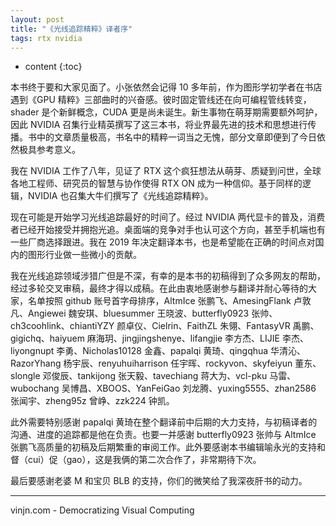 ```yaml
---
layout: post
title: "《光线追踪精粹》译者序"
tags: rtx nvidia
---
```


* content
{:toc}

本书终于要和大家见面了。小张依然会记得 10 多年前，作为图形学初学者在书店遇到《GPU 精粹》三部曲时的兴奋感。彼时固定管线还在向可编程管线转变，shader 是个新鲜概念，CUDA 更是尚未诞生。新生事物在萌芽期需要额外呵护，因此 NVIDIA 召集行业精英撰写了这三本书，将业界最先进的技术和思想进行传播。书中的文章质量极高，书名中的精粹一词当之无愧，部分文章即便到了今日依然极具参考意义。

我在 NVIDIA 工作了八年，见证了 RTX 这个疯狂想法从萌芽、质疑到问世，全球各地工程师、研究员的智慧与协作使得 RTX ON 成为一种信仰。基于同样的逻辑，NVIDIA 也召集大牛们撰写了《光线追踪精粹》。

现在可能是开始学习光线追踪最好的时间了。经过 NVIDIA 两代显卡的普及，消费者已经开始接受并拥抱光追。桌面端的竞争对手也认可这个方向，甚至手机端也有一些厂商选择跟进。我在 2019 年决定翻译本书，也是希望能在正确的时间点对国内的图形行业做一些微小的贡献。

我在光线追踪领域涉猎广但是不深，有幸的是本书的初稿得到了众多网友的帮助，经过多轮交叉审稿，最终才得以成稿。在此由衷地感谢参与翻译并耐心等待的大家，名单按照 github 账号首字母排序，AltmIce 张鹏飞、AmesingFlank 卢敦凡、Angiewei 魏安琪、bluesummer 王晓波、butterfly0923 张帅、ch3coohlink、chiantiYZY 颜卓仪、Cielrin、FaithZL  朱翎、FantasyVR 禹鹏、gigichq、haiyuem 麻海玥、jingjingshenye、lifangjie 李方杰、LIJIE 李杰、liyongnupt 李勇、Nicholas10128 金鑫、papalqi 黄琦、qingqhua 华清沁、RazorYhang 杨宇辰、renyuhuiharrison 任宇晖、rockyvon、skyfeiyun 董东、slongle 邓俊辰、tankijong 张天毅、tavechiang 蒋大为、vcl-pku 马雷、wubochang 吴博昌、XBOOS、YanFeiGao 刘龙腾、yuxing5555、zhan2586 张闻宇、zheng95z 曾峥、zzk224 钟凯。

此外需要特别感谢 papalqi 黄琦在整个翻译前中后期的大力支持，与初稿译者的沟通、进度的追踪都是他在负责。也要一并感谢 butterfly0923 张帅与 AltmIce 张鹏飞高质量的初稿及后期繁重的审阅工作。此外要感谢本书编辑喻永光的支持和督（cui）促（gao），这是我俩的第二次合作了，非常期待下次。

最后要感谢老婆 M 和宝贝 BLB 的支持，你们的微笑给了我深夜肝书的动力。

----

vinjn.com - Democratizing Visual Computing